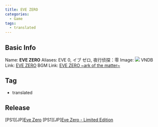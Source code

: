 ```yaml
---
title: EVE ZERO
categories:
  - Game
tags:
  - translated
---
```

## Basic Info

Name: **EVE ZERO**
Aliases: EVE 0, イブ ゼロ, 夜行侦探：零
Image: ![](https://s2.vndb.org/cv/65/21465.jpg)
VNDB Link: [EVE ZERO](https://vndb.org/v2709)
BGM Link: [EVE ZERO \~ark of the matter\~](https://bangumi.tv/subject/78818)

## Tag

 - translated

## Release

\[PS1\]\[JP\][Eve Zero](../../r/r5324/)
\[PS1\]\[JP\][Eve Zero - Limited Edition](../../r/r5325/)